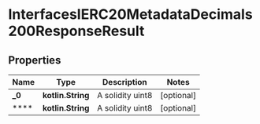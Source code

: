 
# InterfacesIERC20MetadataDecimals200ResponseResult

## Properties
Name | Type | Description | Notes
------------ | ------------- | ------------- | -------------
**_0** | **kotlin.String** | A solidity uint8 |  [optional]
**** | **kotlin.String** | A solidity uint8 |  [optional]



